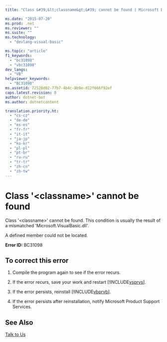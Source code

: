 ```yaml
---
title: "Class &#39;&lt;classname&gt;&#39; cannot be found | Microsoft Docs"

ms.date: "2015-07-20"
ms.prod: .net
ms.reviewer: ""
ms.suite: ""
ms.technology: 
  - "devlang-visual-basic"

ms.topic: "article"
f1_keywords: 
  - "bc31098"
  - "vbc31098"
dev_langs: 
  - "VB"
helpviewer_keywords: 
  - "BC31098"
ms.assetid: 72528d02-77b7-4b4c-8b9e-d12f666f92ef
caps.latest.revision: 8
author: dotnet-bot
ms.author: dotnetcontent

translation.priority.ht: 
  - "cs-cz"
  - "de-de"
  - "es-es"
  - "fr-fr"
  - "it-it"
  - "ja-jp"
  - "ko-kr"
  - "pl-pl"
  - "pt-br"
  - "ru-ru"
  - "tr-tr"
  - "zh-cn"
  - "zh-tw"
---
```

# Class &#39;&lt;classname&gt;&#39; cannot be found
Class '\<classname>' cannot be found. This condition is usually the result of a mismatched 'Microsoft.VisualBasic.dll'.  
  
 A defined member could not be located.  
  
 **Error ID:** BC31098  
  
## To correct this error  
  
1.  Compile the program again to see if the error recurs.  
  
2.  If the error recurs, save your work and restart [!INCLUDE[vsprvs](../../../csharp/includes/vsprvs_md.md)].  
  
3.  If the error persists, reinstall [!INCLUDE[vbprvb](../../../csharp/programming-guide/concepts/linq/includes/vbprvb_md.md)].  
  
4.  If the error persists after reinstallation, notify Microsoft Product Support Services.  
  
## See Also  
 [Talk to Us](https://docs.microsoft.com/visualstudio/ide/talk-to-us)